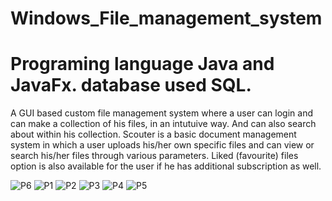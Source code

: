 # Windows_File_management_system
# Programing language Java and JavaFx. database used SQL. 
A GUI based custom file management system where a user can login and can make a collection of his files, in an intutuive way. And can also search about within his collection.
Scouter is a basic document management system in which a user uploads his/her own specific files and can view or search his/her files through various parameters.
Liked (favourite) files option is also available for the user if he has additional subscription as well.

![P6](https://user-images.githubusercontent.com/95052507/155716131-fe8fd7cc-d323-4d35-8d9d-b98d5d8c8cd3.jpg)
![P1](https://user-images.githubusercontent.com/95052507/155716136-ab282571-02e2-43b5-a7a1-abca79b48d0b.png)
![P2](https://user-images.githubusercontent.com/95052507/155716138-14c96353-ffa8-4f3f-aff0-45c933c8078a.png)
![P3](https://user-images.githubusercontent.com/95052507/155716139-9be5197c-d508-4a37-af26-b4090efe52ad.png)
![P4](https://user-images.githubusercontent.com/95052507/155716142-3ee05481-57e4-4565-ab15-0b9db2452f0a.jpg)
![P5](https://user-images.githubusercontent.com/95052507/155716144-f63df2ad-df51-4640-8cce-21ee3cefbc13.png)

